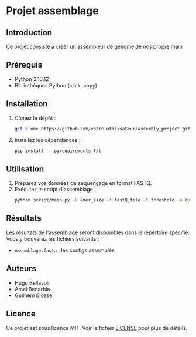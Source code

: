 # Projet assemblage  
## Introduction

Ce projet consiste à créer un assembleur de génome de nos propre main
## Prérequis

- Python 3.10.12
- Bibliothèques Python (click, copy)

## Installation

1. Clonez le dépôt :
    ```bash
    git clone https://github.com/votre-utilisateur/assembly_project.git
    ```
2. Installez les dépendances :
    ```bash
    pip install -r pyrequirements.txt
    ```

## Utilisation

1. Préparez vos données de séquençage en format FASTQ.
2. Exécutez le script d'assemblage :
    ```bash
    python script/main.py -k kmer_size -f fastQ_file -t threshold -o output_directory
    ```

## Résultats

Les résultats de l'assemblage seront disponibles dans le répertoire spécifié. Vous y trouverez les fichiers suivants :
- `Assamblage.fasta` : les contigs assemblés


## Auteurs

- Hugo Bellavoir
- Amel Benarbia
- Guilhem Biosse

## Licence

Ce projet est sous licence MIT. Voir le fichier [LICENSE](LICENSE) pour plus de détails.